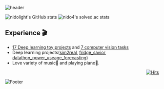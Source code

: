 ![header](https://capsule-render.vercel.app/api?type=waving&theme=tokyonight&height=165&section=header&text=Junho&fontSize=50&animation=fadeIn&fontAlign=14&fontAlignY=30&desc=Hur&descAlignY=40&descAlign=25)

![nidolight's GitHub stats](https://github-readme-stats-sigma-five.vercel.app/api?username=nidolight&&show_icons=true&theme=blueberry)
![nido4's solved.ac stats](https://github-readme-solvedac.hyp3rflow.vercel.app/api/?handle=nido4)

## Experience 🎬
- [17 Deep learning toy projects](https://github.com/nidolight/Aiffel_Exploration) and [7 computer vision tasks](https://github.com/nidolight/AIffel_GoingDeeper)
- Deep learning projects([sim2real](https://github.com/nidolight/sim2real), [fridge_savior](https://github.com/nidolight/fridge_savior), [datathon_power_useage_forecasting](https://github.com/HRPzz/AIFFEL_HACKATHON_1))
- Love variety of music🎵 and playing piano🎹.

<div align=right>

  [![Hits](https://hits.seeyoufarm.com/api/count/incr/badge.svg?url=https%3A%2F%2Fgithub.com%2Fnidolight&count_bg=%233D5790&title_bg=%232F334B&icon=googlepodcasts.svg&icon_color=%234ACD91&title=hits&edge_flat=false)](https://hits.seeyoufarm.com)
  
</div>


![Footer](https://capsule-render.vercel.app/api?type=waving&theme=tokyonight&height=105&section=footer)

<!---
nidolight/nidolight is a ✨ special ✨ repository because its `README.md` (this file) appears on your GitHub profile.
You can click the Preview link to take a look at your changes.
--->
